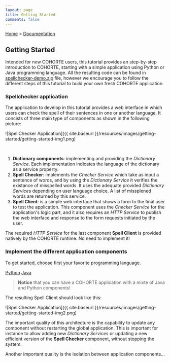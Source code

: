 ```yaml
---
layout: page
title: Getting Started
comments: false
---
```


[Home](../) > [Documentation](./)

## Getting Started

Intended for new COHORTE users, this tutorial provides an step-by-step introduction to COHORTE, starting with a simple application using Python or Java programming language. All the resulting code can be found in [spellchecker-demo.zip](#) file, however we encourage you to follow the different steps of this tutorial to build your own fresh COHORTE application.

### Spellchecker application

The application to develop in this tutorial provides a web interface in which users can check the spell of their sentences in one or another language. It concists of three main type of components as shown in the following picture:

![SpellChecker Application]({{ site.baseurl }}/resources/images/getting-started/getting-started-img1.png)

<br/>

1. **Dictionary components**: implementing and providing the *Dictionary Service*. Each implementation indicates the language of the dictionary as a service property.
2. **Spell Checker**: implements the *Checker Service* which take as input a sentence of words, and by using the *Dictionary Service* it verifies the existance of misspelled words. It uses the adequate provided *Dictionary Service*s depending on user language choice. A list of missplened words are returned by this service.
3. **Spell Client**: is a simple web interface that shows a form to the final user to test the application. This component uses the *Checker Service* for the application's logic part, and it also requires an *HTTP Service* to publish the web interface and response to the form requests initiated by the user.

The required *HTTP Service* for the last component **Spell Client** is provided natively by the COHORTE runtime. No need to implement it! 


### Implement the different application components

To get started, choose first your favorite programming language.

<div class="menu-choices">	
    <a style="left: 0%;" class="menu-choice menu-choice-python"
      href="./getting-started-python.html">Python</a>
	<a style="left: 30%;" class="menu-choice menu-choice-java"
      href="./getting-started-java.html">Java</a>
</div>

> **Notice** that you can have a COHORTE application with a mixte of Java and Python components!


The resulting Spell Client should look like this:

![SpellChecker Application]({{ site.baseurl }}/resources/images/getting-started/getting-started-img2.png)

The important quality of this architecture is the capability to update any component without restarting the global application. This is important for instance to allow adding new *Dictionary Service*s or updating a new efficient version of the **Spell Checker** component, without stopping the system.

Another important quality is the isolation between application components...


